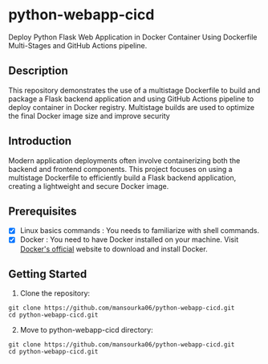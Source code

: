 # python-webapp-cicd

Deploy Python Flask Web Application in Docker Container Using Dockerfile Multi-Stages and GitHub Actions pipeline.

## Description

This repository demonstrates the use of a multistage Dockerfile to build and package a Flask backend application and using GitHub Actions pipeline to deploy container in Docker registry.
Multistage builds are used to optimize the final Docker image size and improve security

## Introduction
Modern application deployments often involve containerizing both the backend and frontend components. This project focuses on using a multistage Dockerfile to efficiently build a Flask backend application, creating a lightweight and secure Docker image.

## Prerequisites
- [x] Linux basics commands : You needs to familiarize with shell commands.
- [x] Docker : You need to have Docker installed on your machine. Visit [Docker's official](https://www.docker.com/get-started/) website to download and install Docker.

## Getting Started

1. Clone the repository:

```
git clone https://github.com/mansourka06/python-webapp-cicd.git
cd python-webapp-cicd.git
```

2. Move to python-webapp-cicd directory:

```
git clone https://github.com/mansourka06/python-webapp-cicd.git
cd python-webapp-cicd.git
```